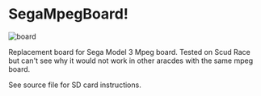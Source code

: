 # SegaMpegBoard!
![board](https://user-images.githubusercontent.com/66999751/209871745-0dc552ad-267b-4ff6-9a17-deaa2952572c.png "Mpeg Replacement")

Replacement board for Sega Model 3 Mpeg board.
Tested on Scud Race but can't see why it would not work in other aracdes with the same mpeg board.

See source file for SD card instructions.

